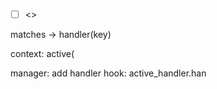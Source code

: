 
- [ ] <>

matches -> handler(key)

context:
	active(

manager:
	add handler
	hook:
		active_handler.han
